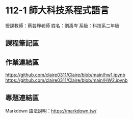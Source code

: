 # 112-1 師大科技系程式語言  

授課教師：蔡芸琤老師
姓名：劉禹岑
系級：科技系二年級

## 課程筆記區  

## 作業連結區  
https://github.com/claire0311/Claire/blob/main/hw1.ipynb
https://github.com/claire0311/Claire/blob/main/HW2.ipynb
## 專題連結區  
Markdown 語法說明：https://markdown.tw/
